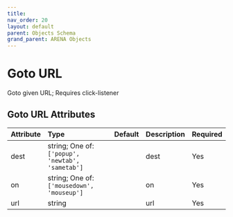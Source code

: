 ```yaml
---
title: 
nav_order: 20
layout: default
parent: Objects Schema
grand_parent: ARENA Objects
---
```



Goto URL
========


Goto given URL; Requires click-listener

Goto URL Attributes
--------------------

|Attribute|Type|Default|Description|Required|
| :--- | :--- | :--- | :--- | :--- |
|dest|string; One of: ```['popup', 'newtab', 'sametab']```||dest|Yes|
|on|string; One of: ```['mousedown', 'mouseup']```||on|Yes|
|url|string||url|Yes|

